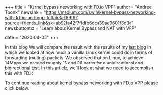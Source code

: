 +++
title = "Kernel bypass networking with FD.io VPP"
author = "Andree Toonk"
newslink = "https://medium.com/swlh/kernel-bypass-networking-with-fd-io-and-vpp-fc3a53a669f9?source=friends_link&sk=ab92fa42f7ffdfb6dca39ae9601f3d3e"
newsbuttontxt = "Learn about Kernel Bypass and NAT with VPP"

date = "2020-04-05"
+++

In this blog We will compare the result with the results of my
[last blog](https://medium.com/@atoonk/linux-kernel-and-measuring-network-throughput-547c3b68c4d2?source=friends_link&sk=b8a74c58f8b7a0d998a8796410b3fb96)
in which we looked at how much a vanilla Linux kernel could do in terms of forwarding (routing)
packets. We observed that on Linux, to achieve 14Mpps we needed roughly 16 and 26 cores for a
unidirectional and bidirectional test. In this article, we’ll look at what we need to
accomplish this with FD.io

To continue reading about kernel bypass networking with FD.io VPP please click below.
